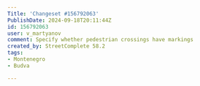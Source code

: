 ```yaml
---
Title: 'Changeset #156792063'
PublishDate: 2024-09-18T20:11:44Z
id: 156792063
user: v_martyanov
comment: Specify whether pedestrian crossings have markings
created_by: StreetComplete 58.2
tags:
- Montenegro
- Budva

---
```

